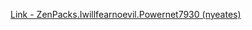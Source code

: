 [Link - ZenPacks.Iwillfearnoevil.Powernet7930 (nyeates)](https://github.com/nyeates/ZenPacks.Iwillfearnoevil.Powernet7930)
